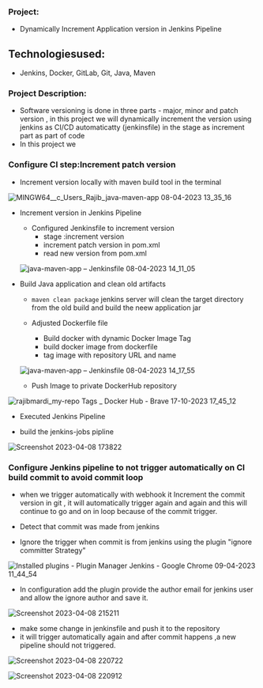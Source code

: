 ### Project: 
* Dynamically Increment Application version in Jenkins Pipeline

## Technologiesused: 
* Jenkins, Docker, GitLab, Git, Java, Maven 


### Project Description:
 * Software versioning is done in  three parts - major, minor and patch version  , in this project we will dynamically increment the version using jenkins as CI/CD automaticatty (jenkinsfile) in the stage as increment part  as part of code
 * In this project we 
### Configure CI step:Increment patch version

  * Increment version locally with maven build tool in the terminal


  
  ![MINGW64__c_Users_Rajib_java-maven-app 08-04-2023 13_35_16](https://user-images.githubusercontent.com/96679708/230752916-c63e6e37-013a-4ba2-b1d3-79b7b21f7591.png)



  * Increment version in Jenkins Pipeline

    * Configured Jenkinsfile to increment version
      * stage  :increment version
      * increment  patch version in pom.xml
      * read new version from pom.xml


   
    ![java-maven-app – Jenkinsfile 08-04-2023 14_11_05](https://user-images.githubusercontent.com/96679708/230752979-8bfa6e02-a45c-429a-9e2f-7312550d42bf.png)

    
    
    
    

   * Build Java application and clean old artifacts

      * ```maven clean package``` jenkins server will clean the target directory from the old build   and build the neew application jar 

     * Adjusted Dockerfile file 

       *  Build docker  with dynamic Docker Image Tag
        * build docker image from dockerfile
        * tag image with repository URL  and name 
        
        
        
     ![java-maven-app – Jenkinsfile 08-04-2023 14_17_55](https://user-images.githubusercontent.com/96679708/230753093-7d991eb3-8a05-4d7b-8adb-60964263ad6d.png)


     * Push Image to private DockerHub repository
       

   ![rajibmardi_my-repo Tags _ Docker Hub - Brave 17-10-2023 17_45_12](https://github.com/Rajib-Mardi/Dynamically-Increment-Application-version-in-Jenkins-Pipeline/assets/96679708/0a751a37-4c37-4902-8205-12c3de71af08)

     
   

     


  *  Executed Jenkins Pipeline

  *  build the jenkins-jobs pipline
 
 ![Screenshot 2023-04-08 173822](https://user-images.githubusercontent.com/96679708/230753069-b0fd735a-3ed7-45f2-80e0-00f9fe3410f5.png)

   
 ### Configure Jenkins pipeline to not trigger automatically on CI build commit to avoid commit loop



 * when we trigger automatically with webhook it Increment the commit version in git , it will automatically trigger again and again and this will continue to go and on in loop because of the commit trigger.


 * Detect that commit was made from jenkins 
 * Ignore the trigger when commit is from jenkins using the plugin "ignore committer  Strategy"


 
 
 ![Installed plugins - Plugin Manager  Jenkins  - Google Chrome 09-04-2023 11_44_54](https://user-images.githubusercontent.com/96679708/230757766-b2e9316b-e9a6-4ce1-9fc0-63851358d259.png)

 

 * In configuration add the plugin provide the author email for jenkins user and allow the ignore author and save it.

![Screenshot 2023-04-08 215211](https://user-images.githubusercontent.com/96679708/230757827-4fc6e009-391b-4b2f-a383-a754d8fbf6ed.png)



 * make some change in jenkinsfile and push it to the repository 
 * it will trigger automatically again and after commit happens ,a new pipeline should not triggered.



 
 ![Screenshot 2023-04-08 220722](https://user-images.githubusercontent.com/96679708/230757879-09ae27ce-88d2-48d1-a0fa-6c6fc2a4e36c.png)


 
 ![Screenshot 2023-04-08 220912](https://user-images.githubusercontent.com/96679708/230757889-b9da0132-6076-4289-8359-5706332d4b30.png)

 
 
